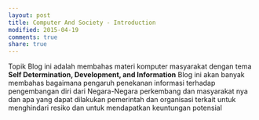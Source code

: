 ```yaml
---
layout: post
title: Computer And Society - Introduction
modified: 2015-04-19
comments: true
share: true
---
```


Topik Blog ini adalah membahas materi komputer masyarakat dengan tema **Self Determination, Development, and Information** Blog ini akan banyak membahas bagaimana pengaruh penekanan informasi terhadap pengembangan diri dari Negara-Negara perkembang dan masyarakat nya dan apa yang dapat dilakukan pemerintah dan organisasi terkait untuk menghindari resiko dan untuk mendapatkan keuntungan potensial
